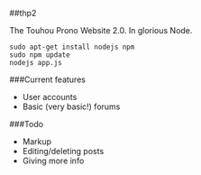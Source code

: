 ##thp2

The Touhou Prono Website 2.0. In glorious Node.

    sudo apt-get install nodejs npm
    sudo npm update
    nodejs app.js

###Current features

* User accounts
* Basic (very basic!) forums

###Todo

* Markup
* Editing/deleting posts
* Giving more info
